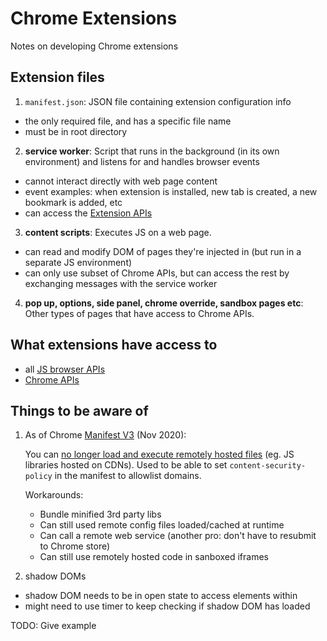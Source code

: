 # Chrome Extensions

Notes on developing Chrome extensions

## Extension files

1. `manifest.json`: JSON file containing extension configuration info
  - the only required file, and has a specific file name
  - must be in root directory
2. **service worker**: Script that runs in the background (in its own environment) and listens for and handles browser events
  - cannot interact directly with web page content
  - event examples: when extension is installed, new tab is created, a new bookmark is added, etc
  - can access the [Extension APIs](https://developer.chrome.com/docs/extensions/reference/extension/)
3. **content scripts**: Executes JS on a web page.
  - can read and modify DOM of pages they're injected in (but run in a separate JS environment)
  - can only use subset of Chrome APIs, but can access the rest by exchanging messages with the service worker
4. **pop up, options, side panel, chrome override, sandbox pages etc**: Other types of pages that have access to Chrome APIs.

## What extensions have access to

- all [JS browser APIs](https://developer.mozilla.org/en-US/docs/Web/API)
- [Chrome APIs](https://developer.chrome.com/docs/extensions/reference/)

## Things to be aware of

1. As of Chrome [Manifest V3](https://developer.chrome.com/docs/extensions/mv3/intro/) (Nov 2020):

    You can [no longer load and execute remotely hosted files](https://developer.chrome.com/docs/extensions/migrating/improve-security/#remove-remote-code) (eg. JS libraries hosted on CDNs). Used to be able to set `content-security-policy` in the manifest to allowlist domains.

    Workarounds:
    - Bundle minified 3rd party libs
    - Can still used remote config files loaded/cached at runtime
    - Can call a remote web service (another pro: don't have to resubmit to Chrome store)
    - Can still use remotely hosted code in sanboxed iframes

2. shadow DOMs
- shadow DOM needs to be in open state to access elements within
- might need to use timer to keep checking if shadow DOM has loaded

TODO: Give example
